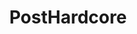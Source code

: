 ---
title: PostHardcore
crosslinks:
- Metalcore
- poppunkers
- MelodicDeathMetal
- corejerk
- Emo
- NuMetal
- dancegavindance
- skrillex
- mathrock
- Metal
- posthardcorepunk
- letlive
- SuicideWatch
- EnterShikari
- Screamo
- AskReddit
- explainlikeimfive
- Serendipity
- gatekeeping
- metalcore
---